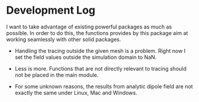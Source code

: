 # Development Log

I want to take advantage of existing powerful packages as much as possible.
In order to do this, the functions provides by this package aim at working seamlessly with other solid packages.

* Handling the tracing outside the given mesh is a problem. Right now I set the field values outside the simulation domain to NaN.

* Less is more. Functions that are not directly relevant to tracing should not be placed in the main module.

* For some unknown reasons, the results from analytic dipole field are not exactly the same under Linux, Mac and Windows.
